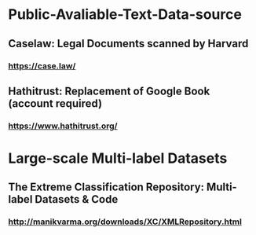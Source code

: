 # Public-Avaliable-Text-Data-source
 
## Caselaw: Legal Documents scanned by Harvard
### https://case.law/

## Hathitrust: Replacement of Google Book (account required)
### https://www.hathitrust.org/

# Large-scale Multi-label Datasets
## The Extreme Classification Repository: Multi-label Datasets & Code
### http://manikvarma.org/downloads/XC/XMLRepository.html
